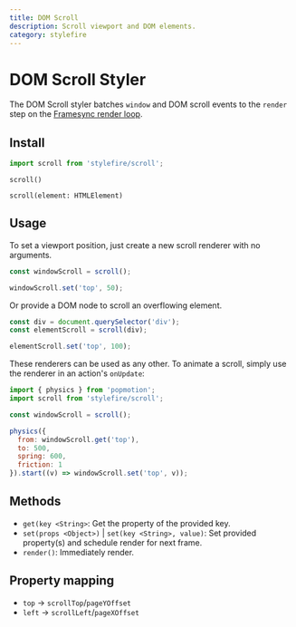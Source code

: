 ```yaml
---
title: DOM Scroll
description: Scroll viewport and DOM elements.
category: stylefire
---
```


# DOM Scroll Styler

The DOM Scroll styler batches `window` and DOM scroll events to the `render` step on the [Framesync render loop](/api/framesync).

## Install

```javascript
import scroll from 'stylefire/scroll';
```

`scroll()`

`scroll(element: HTMLElement)`

## Usage

To set a viewport position, just create a new scroll renderer with no arguments.

```javascript
const windowScroll = scroll();

windowScroll.set('top', 50);
```

Or provide a DOM node to scroll an overflowing element.

```javascript
const div = document.querySelector('div');
const elementScroll = scroll(div);

elementScroll.set('top', 100);
```

These renderers can be used as any other. To animate a scroll, simply use the renderer in an action's `onUpdate`:

```javascript
import { physics } from 'popmotion';
import scroll from 'stylefire/scroll';

const windowScroll = scroll();

physics({
  from: windowScroll.get('top'),
  to: 500,
  spring: 600,
  friction: 1
}).start((v) => windowScroll.set('top', v));
```

## Methods
- `get(key <String>`: Get the property of the provided key.
- `set(props <Object>)` | `set(key <String>, value)`: Set provided property(s) and schedule render for next frame.
- `render()`: Immediately render.

## Property mapping
- `top` -> `scrollTop`/`pageYOffset`
- `left` -> `scrollLeft`/`pageXOffset`